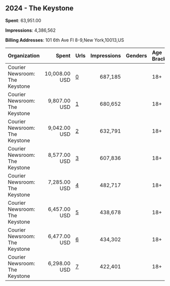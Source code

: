 ## 2024 - The Keystone 
**Spent**: 63,951.00

**Impressions**: 4,386,562

**Billing Addresses**: 101 6th Ave Fl 8-9,New York,10013,US

|Organization|Spent|Urls|Impressions|Genders|Age Brackets|Country Codes|
|:---|---:|:---|---:|:---|:---|:---|
|Courier Newsroom: The Keystone|10,008.00 USD|[0](https://www.snap.com/political-ads/asset/c36ede8c6f9206fa1963b301d39aa2cf1288a349da2e3be8c7cb67b28400d2e6?mediaType=mp4)|687,185||18+|united states|
|Courier Newsroom: The Keystone|9,807.00 USD|[1](https://www.snap.com/political-ads/asset/65d88cf7736ea5af0ab17bb3225145ea3acd959bec7cb95c444c0b44f2b732d5?mediaType=mp4)|680,652||18+|united states|
|Courier Newsroom: The Keystone|9,042.00 USD|[2](https://www.snap.com/political-ads/asset/4d8b01759104e191d7d33abe99f5d5b4ed4c483a67917a9d9d3da6e33c0cde69?mediaType=mp4)|632,791||18+|united states|
|Courier Newsroom: The Keystone|8,577.00 USD|[3](https://www.snap.com/political-ads/asset/6d67649edf7f9c9a9723029021c88219cf9dc23ae83ff5395ebe9d7322dd932d?mediaType=mp4)|607,836||18+|united states|
|Courier Newsroom: The Keystone|7,285.00 USD|[4](https://www.snap.com/political-ads/asset/82c6ce1b3a73b0e133af8dda72a136461e40aca3c10e0133ffd535a5ee96fa3d?mediaType=mp4)|482,717||18+|united states|
|Courier Newsroom: The Keystone|6,457.00 USD|[5](https://www.snap.com/political-ads/asset/7eda4bef6dda00ed854471a5d4b4d8d3d5239298dfa11a355a16fccb11f6de98?mediaType=mp4)|438,678||18+|united states|
|Courier Newsroom: The Keystone|6,477.00 USD|[6](https://www.snap.com/political-ads/asset/3af917bd8026e6d9de70b6eb6477c569cb909aa80b9d649d17bf175476dff05a?mediaType=mp4)|434,302||18+|united states|
|Courier Newsroom: The Keystone|6,298.00 USD|[7](https://www.snap.com/political-ads/asset/6a538acaa1728c1820d751da8d14cc0f32a2eb127e3f3182a13a606c1a126eef?mediaType=mp4)|422,401||18+|united states|
